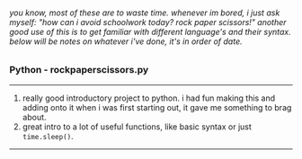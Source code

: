 ###### you know, most of these are to waste time. whenever im bored, i just ask myself: "how can i avoid schoolwork today? rock paper scissors!" another good use of this is to get familiar with different language's and their syntax. below will be notes on whatever i've done, it's in order of date.

### Python - rockpaperscissors.py
---
1. really good introductory project to python. i had fun making this and adding onto it when i was first starting out, it gave me something to brag about.
2. great intro to a lot of useful functions, like basic syntax or just `time.sleep()`.
---